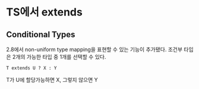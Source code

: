 # TS에서 extends

## Conditional Types

2.8에서 non-uniform type mapping을 표현할 수 있는 기능이 추가됐다.
조건부 타입은 2개의 가능한 타입 중 1개를 선택할 수 있다.

```
T extends U ? X : Y
```

T가 U에 할당가능하면 X, 그렇지 않으면 Y